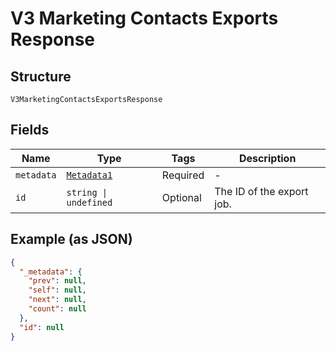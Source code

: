 
# V3 Marketing Contacts Exports Response

## Structure

`V3MarketingContactsExportsResponse`

## Fields

| Name | Type | Tags | Description |
|  --- | --- | --- | --- |
| `metadata` | [`Metadata1`](../../doc/models/metadata-1.md) | Required | - |
| `id` | `string \| undefined` | Optional | The ID of the export job. |

## Example (as JSON)

```json
{
  "_metadata": {
    "prev": null,
    "self": null,
    "next": null,
    "count": null
  },
  "id": null
}
```

